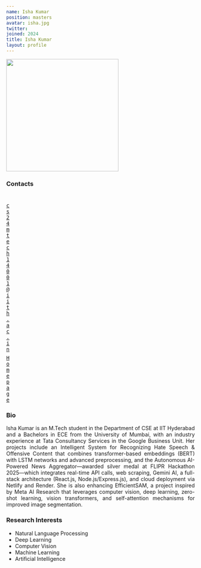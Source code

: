 ```yaml
---
name: Isha Kumar
position: masters
avatar: isha.jpg
twitter: 
joined: 2024
title: Isha Kumar
layout: profile
---
```


<img width="300" src="{{site.baseurl}}/images/people/{{page.avatar}}" data-action="zoom">

### Contacts

<div class="row">
<div class="col-1" style="width:5px">
    <b><a href="mailto:cs24mtech14001@iith.ac.in" target="_blank"><i class="fa fa-envelope-o"></i></a></b><br>
    <span style="display: block; margin-bottom: 0.5em"></span>
    <b><a href="" target="_blank"><i class="fa fa-globe"></i></a></b>
    <span style="display: block; margin-bottom: 0.5em"></span>
</div>
<div class="col-1" style="width:5px">
    <a href="mailto:cs24mtech14001@iith.ac.in" target="_blank"><samp>cs24mtech14001@iith.ac.in</samp></a>
    <span style="display: block; margin-bottom: 0.5em"></span>
    <a href="http://www.linkedin.com/in/ishakumar-iith-cse" target="_blank"><samp>Homepage</samp></a><br>
    <span style="display: block; margin-bottom: 0.5em"></span>
</div>
</div>
<span style="display: block; margin-bottom: 1em"></span>

### Bio
<p style="text-align: justify">
Isha Kumar is an M.Tech student in the Department of CSE at IIT Hyderabad and a Bachelors in ECE from the University of Mumbai, with an industry experience at Tata Consultancy Services in the Google Business Unit. Her projects include an Intelligent System for Recognizing Hate Speech & Offensive Content that combines transformer-based embeddings (BERT) with LSTM networks and advanced preprocessing, and the Autonomous AI-Powered News Aggregator—awarded silver medal at FLIPR Hackathon 2025—which integrates real-time API calls, web scraping, Gemini AI, a full-stack architecture (React.js, Node.js/Express.js), and cloud deployment via Netlify and Render. She is also enhancing EfficientSAM, a project inspired by Meta AI Research that leverages computer vision, deep learning, zero-shot learning, vision transformers, and self-attention mechanisms for improved image segmentation.
</p>

### Research Interests
- Natural Language Processing 
- Deep Learning
- Computer Vision
- Machine Learning
- Artificial Intelligence

